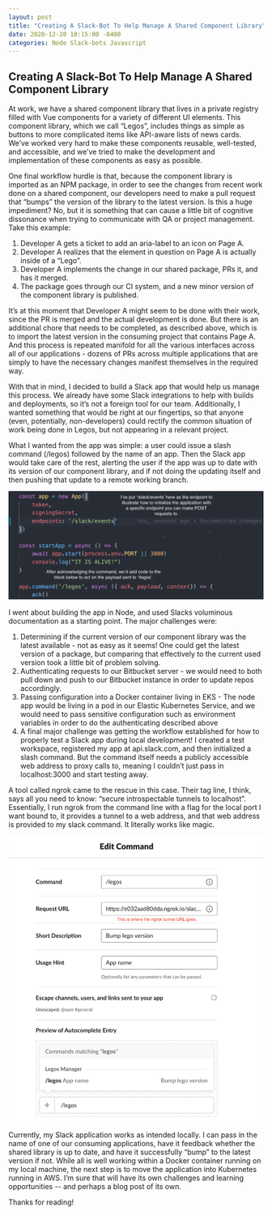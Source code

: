 ```yaml
---
layout: post
title: "Creating A Slack-Bot To Help Manage A Shared Component Library"
date: 2020-12-20 10:15:00 -0400
categories: Node Slack-bots Javascript
---
```


## Creating A Slack-Bot To Help Manage A Shared Component Library

At work, we have a shared component library that lives in a private registry filled with Vue components for a variety of different UI elements. This component library, which we call “Legos”, includes things as simple as buttons to more complicated items like API-aware lists of news cards.
We’ve worked very hard to make these components reusable, well-tested, and accessible, and we’ve tried to make the development and implementation of these components as easy as possible.

One final workflow hurdle is that, because the component library is imported as an NPM package, in order to see the changes from recent work done on a shared component, our developers need to make a pull request that “bumps” the version of the library to the latest version. Is this a huge impediment? No, but it is something that can cause a little bit of cognitive dissonance when trying to communicate with QA or project management. Take this example:

1. Developer A gets a ticket to add an aria-label to an icon on Page A.
2. Developer A realizes that the element in question on Page A is actually inside of a “Lego”.
3. Developer A implements the change in our shared package, PRs it, and has it merged.
4. The package goes through our CI system, and a new minor version of the component library is published.

It’s at this moment that Developer A might seem to be done with their work, since the PR is merged and the actual development is done. But there is an additional chore that needs to be completed, as described above, which is to import the latest version in the consuming project that contains Page A. And this process is repeated manifold for all the various interfaces across all of our applications - dozens of PRs across multiple applications that are simply to have the necessary changes manifest themselves in the required way.

With that in mind, I decided to build a Slack app that would help us manage this process. We already have some Slack integrations to help with builds and deployments, so it’s not a foreign tool for our team. Additionally, I wanted something that would be right at our fingertips, so that anyone (even, potentially, non-developers) could rectify the common situation of work being done in Legos, but not appearing in a relevant project.

What I wanted from the app was simple: a user could issue a slash command (/legos) followed by the name of an app. Then the Slack app would take care of the rest, alerting the user if the app was up to date with its version of our component library, and if not doing the updating itself and then pushing that update to a remote working branch.

![Initializing your Slack app](/assets/img/initializing_slack_app.png)


I went about building the app in Node, and used Slacks voluminous documentation as a starting point. The major challenges were:

1. Determining if the current version of our component library was the latest available - not as easy as it seems! One could get the latest version of a package, but comparing that effectively to the current used version took a little bit of problem solving.
2. Authenticating requests to our Bitbucket server - we would need to both pull down and push to our Bitbucket instance in order to update repos accordingly.
3. Passing configuration into a Docker container living in EKS - The node app would be living in a pod in our Elastic Kubernetes Service, and we would need to pass sensitive configuration such as environment variables in order to do the authenticating described above
4. A final major challenge was getting the workflow established for how to properly test a Slack app during local development! I created a test workspace, registered my app at api.slack.com, and then initialized a slash command. But the command itself needs a publicly accessible web address to proxy calls to, meaning I couldn’t just pass in localhost:3000 and start testing away.

A tool called ngrok came to the rescue in this case. Their tag line, I think, says all you need to know: “secure introspectable tunnels to localhost”. Essentially, I run ngrok from the command line with a flag for the local port I want bound to, it provides a tunnel to a web address, and that web address is provided to my slack command. It literally works like magic.

![Ngrok to the rescue!](/assets/img/slack_api_screenshot.png)

Currently, my Slack application works as intended locally. I can pass in the name of one of our consuming applications, have it feedback whether the shared library is up to date, and have it successfully “bump” to the latest version if not. While all is well working within a Docker container running on my local machine, the next step is to move the application into Kubernetes running in AWS. I’m sure that will have its own challenges and learning opportunities -- and perhaps a blog post of its own.

Thanks for reading!
